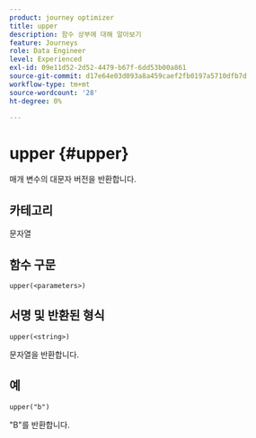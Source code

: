 ```yaml
---
product: journey optimizer
title: upper
description: 함수 상부에 대해 알아보기
feature: Journeys
role: Data Engineer
level: Experienced
exl-id: 09e11d52-2d52-4479-b67f-6dd53b00a861
source-git-commit: d17e64e03d093a8a459caef2fb0197a5710dfb7d
workflow-type: tm+mt
source-wordcount: '28'
ht-degree: 0%

---
```


# upper {#upper}

매개 변수의 대문자 버전을 반환합니다.

## 카테고리

문자열

## 함수 구문

`upper(<parameters>)`

## 서명 및 반환된 형식

`upper(<string>)`

문자열을 반환합니다.

## 예

`upper("b")`

&quot;B&quot;를 반환합니다.
